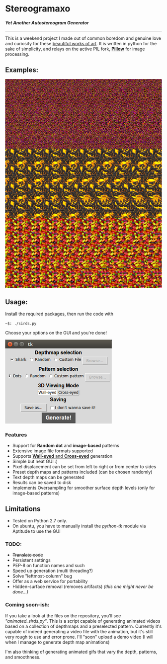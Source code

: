 # Stereogramaxo

#### *Yet Another Autostereogram Generator*

--------------

This is a weekend project I made out of common boredom and genuine love and curiosity for these [beautiful works of art](https://en.wikipedia.org/wiki/Autostereogram).
It is written in python for the sake of simplicity, and relays on the active PIL fork, [**Pillow**](https://python-pillow.github.io/) for image processing.

## Examples:

<img src="https://raw.githubusercontent.com/mexomagno/stereogramaxo/master/tres_tiburones.png" alt="Sharkies" width="750px;">


## Usage:
Install the required packages, then run the code with
```
~$: ./sirds.py
```

Choose your options on the GUI and you're done!

<img src="https://raw.githubusercontent.com/mexomagno/stereogramaxo/master/neat_gui.png" alt="Neat GUI">


### Features
- Support for **Random dot** and **image-based** patterns
- Extensive image file formats supported
- Supports [**Wall-eyed** and **Cross-eyed**](https://en.wikipedia.org/wiki/Autostereogram#Simulated_3D_perception) generation
- Simple but neat GUI :)
- Pixel displacement can be set from left to right or from center to sides
- Preset depth maps and patterns included (can be chosen randomly)
- Text depth maps can be generated
- Results can be saved to disk
- Implements Oversampling for smoother surface depth levels (only for image-based patterns)


## Limitations
- Tested on Python 2.7 only.
- On ubuntu, you have to manually install the *python-tk* module via Aptitude to use the GUI


### TODO:
- ~~Translate code~~
- Persistent settings
- PEP-8 on function names and such
- Speed up generation (multi threading?)
- Solve "leftmost-column" bug
- Offer as a web service for portability
- Hidden-surface removal (removes artifacts) *(this one might never be done...)*

### Coming soon-ish:
If you take a look at the files on the repository, you'll see *"animated_sirds.py"*.
This is a script capable of generating animated videos based on a collection of depthmaps and a preselected pattern.
Currently it's capable of indeed generating a video file with the animation, but it's still very rough to use and error prone. I'll "soon" upload a demo video (I will when I manage to generate depth map animations)

I'm also thinking of generating animated gifs that vary the depth, patterns, and smoothness.
